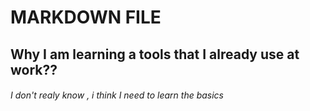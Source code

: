 # MARKDOWN FILE 
## Why I am learning a tools that I already use at work??
###### I don't realy know , i think I need to learn the basics
